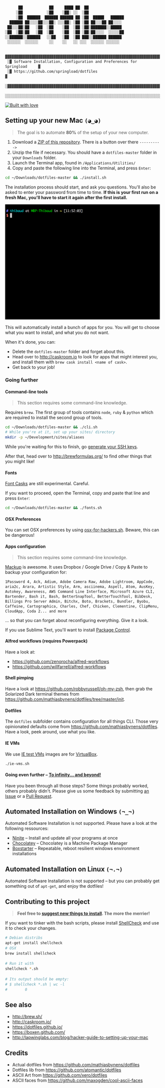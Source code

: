 ```
      ██            ██     ████ ██  ██
     ░██           ░██    ░██░ ░░  ░██
     ░██  ██████  ██████ ██████ ██ ░██  █████   ██████
  ██████ ██░░░░██░░░██░ ░░░██░ ░██ ░██ ██░░░██ ██░░░░
 ██░░░██░██   ░██  ░██    ░██  ░██ ░██░███████░░█████
░██  ░██░██   ░██  ░██    ░██  ░██ ░██░██░░░░  ░░░░░██
░░██████░░██████   ░░██   ░██  ░██ ███░░██████ ██████
 ░░░░░░  ░░░░░░     ░░    ░░   ░░ ░░░  ░░░░░░ ░░░░░░

  ▓▓▓▓▓▓▓▓▓▓▓▓▓▓▓▓▓▓▓▓▓▓▓▓▓▓▓▓▓▓▓▓▓▓▓▓▓▓▓▓▓▓▓▓▓▓▓▓▓▓▓▓▓▓▓▓▓▓▓▓▓▓▓▓▓▓▓▓▓▓▓▓▓▓▓
 ░▓ Software Installation, Configuration and Preferences for Springload     ▓
 ░▓ https://github.com/springload/dotfiles                                  ▓
 ░▓▓▓▓▓▓▓▓▓▓▓▓▓▓▓▓▓▓▓▓▓▓▓▓▓▓▓▓▓▓▓▓▓▓▓▓▓▓▓▓▓▓▓▓▓▓▓▓▓▓▓▓▓▓▓▓▓▓▓▓▓▓▓▓▓▓▓▓▓▓▓▓▓▓▓
 ░░░░░░░░░░░░░░░░░░░░░░░░░░░░░░░░░░░░░░░░░░░░░░░░░░░░░░░░░░░░░░░░░░░░░░░░░░░
```

[![Built with love](http://forthebadge.com/images/badges/built-with-love.svg)](http://www.springload.co.nz/)

## Setting up your new Mac `(◕‿◕)`

>The goal is to automate __80%__ of the setup of your new computer.

1. Download a [ZIP of this repository](https://github.com/springload/dotfiles/archive/master.zip). There is a button over there `---------->`
2. Unzip the file if necessary. You should have a `dotfiles-master` folder in your `Downloads` folder.
3. Launch the Terminal app, found in `/Applications/Utilities/`
4. Copy and paste the following line into the Terminal, and press `Enter`:

```bash
cd ~/Downloads/dotfiles-master && ./install.sh
```

The installation process should start, and ask you questions. You'll also be asked to enter your password from time to time. __If this is your first run on a fresh Mac, you'll have to start it again after the first install.__

![GIF recording of the install](install-recording.gif)

This will automatically install a bunch of apps for you. You will get to choose what you want to install, and what you do not want.

When it's done, you can:

- Delete the `dotfiles-master` folder and forget about this.
- Head over to http://caskroom.io to look for apps that might interest you, and install them with `brew cask install <name of cask>`.
- Get back to your job!

### Going further

#### Command-line tools

> This section requires some command-line knowledge.

Requires `brew`. The first group of tools contains `node`, `ruby` & `python` which are required to install the second group of tools.

```bash
cd ~/Downloads/dotfiles-master && ./cli.sh
# While you're at it, set up your sites/ directory
mkdir -p ~/Development/sites/aliases
```

While you're waiting for this to finish, go [generate your SSH keys](https://help.github.com/articles/generating-ssh-keys/).

After that, head over to http://brewformulas.org/ to find other things that you might like!

#### Fonts

[Font Casks](https://github.com/caskroom/homebrew-fonts) are still experimental. Careful.

If you want to proceed, open the Terminal, copy and paste that line and press `Enter`:

```bash
cd ~/Downloads/dotfiles-master && ./fonts.sh
```

#### OSX Preferences

You can set OSX preferences by using [osx-for-hackers.sh](https://gist.github.com/brandonb927/3195465). Beware, this can be dangerous!

#### Apps configuration

> This section requires some command-line knowledge.

[Mackup](https://github.com/lra/mackup) is awesome. It uses Dropbox / Google Drive / Copy & Paste to backup your configuration for:

```
1Password 4, Ack, Adium, Adobe Camera Raw, Adobe Lightroom, AppCode, aria2c, Arara, Artistic Style, Arm, asciinema, Aspell, Atom, AusKey, Autokey, Awareness, AWS Command Line Interface, Microsoft Azure CLI, Bartender, Bash it, Bash, BetterSnapTool, BetterTouchTool, BibDesk, Billings Pro Server Admin, Bitchx, Boto, Brackets, Bundler, Byobu, Caffeine, Cartographica, Charles, Chef, Chicken, Clementine, ClipMenu, CloudApp, Coda 2... and more
```

... so that you can forget about reconfiguring everything. Give it a look.

If you use Sublime Text, you'll want to install [Package Control](https://packagecontrol.io/).

#### Alfred workflows (requires Powerpack)

Have a look at:

- https://github.com/zenorocha/alfred-workflows
- https://github.com/willfarrell/alfred-workflows

#### Shell pimping

Have a look at https://github.com/robbyrussell/oh-my-zsh, then grab the Solarized Dark terminal themes from https://github.com/mathiasbynens/dotfiles/tree/master/init.

#### Dotfiles

The `dotfiles` subfolder contains configuration for all things CLI. Those very opinionated defaults come from https://github.com/mathiasbynens/dotfiles. Have a look, peek around, use what you like.

#### IE VMs

We use [IE test VMs](http://www.modern.ie/en-us/virtualization-tools) images are for [VirtualBox](https://www.virtualbox.org/).

```bash
./ie-vms.sh
```

#### Going even further – [To infinity... and beyond!](https://en.wikipedia.org/wiki/Buzz_Lightyear)

Have you been through all those steps? Some things probably worked, others probably didn't. Please give us some feedback by submitting [an Issue](https://github.com/springload/dotfiles/issues) or a [Pull Request](https://github.com/springload/dotfiles/pulls).

## Automated Installation on Windows `(¬_¬)`

Automated Software Installation is not supported. Please have a look at the following ressources:

- [Ninite](https://ninite.com/) – Install and update all your programs at once
- [Chocolatey](https://chocolatey.org/) – Chocolatey is a Machine Package Manager
- [Boxstarter](http://boxstarter.org/) – Repeatable, reboot resilient windows environment installations

## Automated Installation on Linux `(¬.¬)`

Automated Software Installation is not supported – but you can probably get something out of `apt-get`, and enjoy the dotfiles!

## Contributing to this project

> __Feel free to [suggest new things to install](https://github.com/springload/dotfiles/pulls). The more the merrier!__

If you want to tinker with the bash scripts, please install [ShellCheck](https://github.com/koalaman/shellcheck) and use it to check your changes.

```bash
# Debian distribs
apt-get install shellcheck
# OSX
brew install shellcheck

# Run it with
shellcheck *.sh

# Its output should be empty:
# $ shellcheck *.sh | wc -l
#        0
```

## See also

- http://brew.sh/
- http://caskroom.io/
- https://dotfiles.github.io/
- https://boxen.github.com/
- http://lapwinglabs.com/blog/hacker-guide-to-setting-up-your-mac

## Credits

- Actual dotfiles from https://github.com/mathiasbynens/dotfiles
- Dotfiles lib from https://github.com/atomantic/dotfiles
- ASCII Art from https://github.com/xero/dotfiles
- ASCII faces from https://github.com/maxogden/cool-ascii-faces
